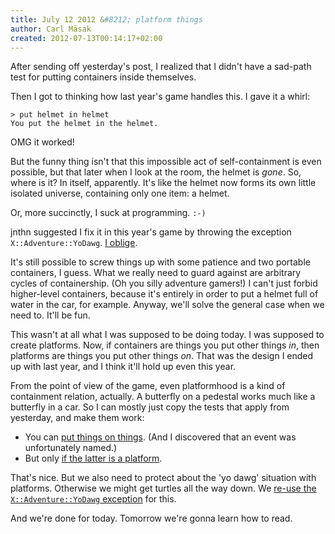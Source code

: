 ```yaml
---
title: July 12 2012 &#8212; platform things
author: Carl Mäsak
created: 2012-07-13T00:14:17+02:00
---
```

After sending off yesterday's post, I realized that I didn't have a sad-path
test for putting containers inside themselves.

Then I got to thinking how last year's game handles this. I gave it a whirl:

    > put helmet in helmet
    You put the helmet in the helmet.

OMG it worked!

But the funny thing isn't that this impossible act of self-containment is even
possible, but that later when I look at the room, the helmet is *gone*. So,
where is it? In itself, apparently. It's like the helmet now forms its own
little isolated universe, containing only one item: a helmet.

Or, more succinctly, I suck at programming. `:-)`

jnthn suggested I fix it in this year's game by throwing the exception
`X::Adventure::YoDawg`. [I
oblige](https://github.com/masak/crypt/commit/71900d3fe6283d37abdd63661840fcc8578bb9a0).

It's still possible to screw things up with some patience and two portable
containers, I guess. What we really need to guard against are arbitrary cycles
of containership. (Oh you silly adventure gamers!) I can't just forbid
higher-level containers, because it's entirely in order to put a helmet full of
water in the car, for example. Anyway, we'll solve the general case when we
need to. It'll be fun.

This wasn't at all what I was supposed to be doing today. I was supposed to
create platforms. Now, if containers are things you put other things *in*, then
platforms are things you put other things *on*. That was the design I ended up
with last year, and I think it'll hold up even this year.

From the point of view of the game, even platformhood is a kind of containment
relation, actually. A butterfly on a pedestal works much like a butterfly in a
car. So I can mostly just copy the tests that apply from yesterday, and make
them work:

* You can [put things on
  things](https://github.com/masak/crypt/commit/f125f79284baf33c2696f762115f82404f0e0dad).
(And I discovered that an event was unfortunately named.)
* But only [if the latter is a
  platform](https://github.com/masak/crypt/commit/6d2119f9f9d0678f78b0bc28f2406c6ce642bd80).

That's nice. But we also need to protect about the 'yo dawg' situation with
platforms. Otherwise we might get turtles all the way down. We [re-use the
`X::Adventure::YoDawg`
exception](https://github.com/masak/crypt/commit/576954e2faa792bb82329f313f1f503561ed8c52)
for this.

And we're done for today. Tomorrow we're gonna learn how to read.
